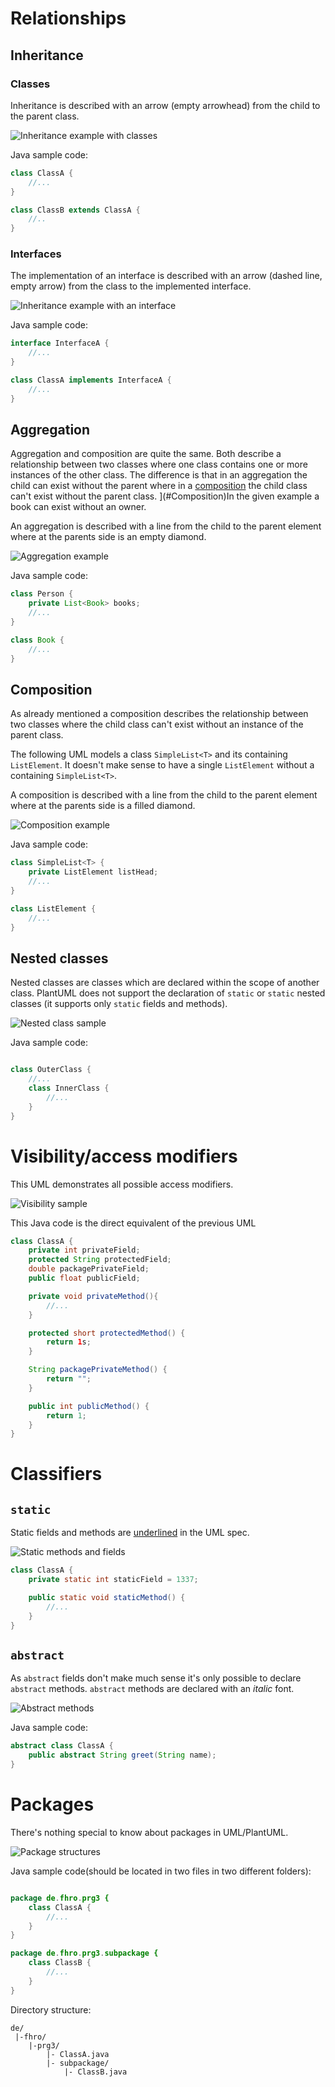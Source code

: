 # Relationships

## Inheritance

### Classes

Inheritance is described with an arrow (empty arrowhead) from the child to the parent class.

![Inheritance example with classes](./assets/plantuml/inheritance.svg)

Java sample code:

```java
class ClassA {
    //...
}

class ClassB extends ClassA {
    //..
}
```

### Interfaces

The implementation of an interface is described with an arrow (dashed line, empty arrow) from the class to the implemented interface.

![Inheritance example with an interface](./assets/plantuml/Interfaces.svg)

Java sample code:

```java
interface InterfaceA {
    //...
}

class ClassA implements InterfaceA {
    //...
}
```

## Aggregation

Aggregation and composition are quite the same.
Both describe a relationship between two classes where one class contains one or more instances of the other class.
The difference is that in an aggregation the child can exist without the parent where in a [composition](#Composition) the child class can't exist without the parent class.
](#Composition)In the given example a book can exist without an owner.

An aggregation is described with a line from the child to the parent element where at the parents side is an empty diamond.

![Aggregation example](./assets/plantuml/Aggregation.svg)

Java sample code:

```java
class Person {
    private List<Book> books;
    //...
}

class Book {
    //...
}
```

## Composition

As already mentioned a composition describes the relationship between two classes where the child class can't exist without an instance of the parent class.

The following UML models a class `SimpleList<T>` and its containing `ListElement`.
It doesn't make sense to have a single `ListElement` without a containing `SimpleList<T>`.

A composition is described with a line from the child to the parent element where at the parents side is a filled diamond.

![Composition example](./assets/plantuml/Composition.svg)

Java sample code:

```java
class SimpleList<T> {
    private ListElement listHead;
    //...
}

class ListElement {
    //...
}

```

## Nested classes

Nested classes are classes which are declared within the scope of another class.
PlantUML does not support the declaration of `static` or `static` nested classes (it supports only `static` fields and methods).

![Nested class sample](./assets/plantuml/Nested-Class.svg)

Java sample code:

```java

class OuterClass {
    //...
    class InnerClass {
        //...
    }
}

```

# Visibility/access modifiers

This UML demonstrates all possible access modifiers.

![Visibility sample](./assets/plantuml/Visibility.svg)

This Java code is the direct equivalent of the previous UML

```java
class ClassA {
    private int privateField;
    protected String protectedField;
    double packagePrivateField;
    public float publicField;

    private void privateMethod(){
        //...
    }

    protected short protectedMethod() {
        return 1s;
    }

    String packagePrivateMethod() {
        return "";
    }

    public int publicMethod() {
        return 1;
    }
}
```

# Classifiers

## `static`

Static fields and methods are <u>underlined</u> in the UML spec.

![Static methods and fields](./assets/plantuml/StaticFieldsMethods.svg)

```java
class ClassA {
    private static int staticField = 1337;

    public static void staticMethod() {
        //...
    }
}
```

## `abstract`

As `abstract` fields don't make much sense it's only possible to declare `abstract` methods.
`abstract` methods are declared with an _italic_ font.

![Abstract methods](./assets/plantuml/Abstract.svg)

Java sample code:

```java
abstract class ClassA {
    public abstract String greet(String name);
}
```

# Packages

There's nothing special to know about packages in UML/PlantUML.

![Package structures](./assets/plantuml/Packages.svg)

Java sample code(should be located in two files in two different folders):

```java

package de.fhro.prg3 {
    class ClassA {
        //...
    }
}

package de.fhro.prg3.subpackage {
    class ClassB {
        //...
    }
}

```

Directory structure:
```
de/
 |-fhro/
    |-prg3/
        |- ClassA.java
        |- subpackage/
            |- ClassB.java
```